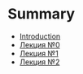 # Summary

* [Introduction](README.md)
* [Лекция №0](лекция-№0.md)
* [Лекция №1](лекция-№1.md)
* [Лекция №2](лекция-№2.md)

